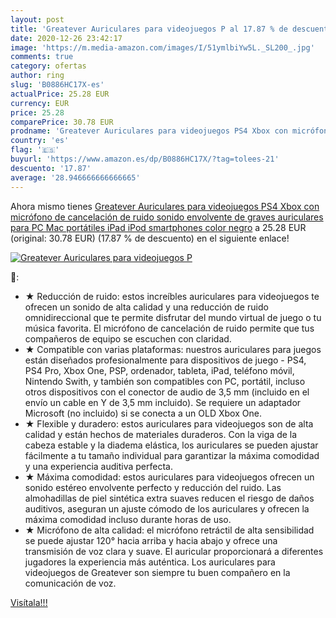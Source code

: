 ```yaml
---
layout: post
title: 'Greatever Auriculares para videojuegos P al 17.87 % de descuento'
date: 2020-12-26 23:42:17
image: 'https://m.media-amazon.com/images/I/51ymlbiYw5L._SL200_.jpg'
comments: true
category: ofertas
author: ring
slug: 'B0886HC17X-es'
actualPrice: 25.28 EUR
currency: EUR
price: 25.28
comparePrice: 30.78 EUR
prodname: 'Greatever Auriculares para videojuegos PS4 Xbox con micrófono de cancelación de ruido  sonido envolvente de graves  auriculares para PC  Mac  portátiles  iPad  iPod  smartphones  color negro'
country: 'es'
flag: '🇪🇸'
buyurl: 'https://www.amazon.es/dp/B0886HC17X/?tag=tolees-21'
descuento: '17.87'
average: '28.946666666666665'
---
```


Ahora mismo tienes [Greatever Auriculares para videojuegos PS4 Xbox con micrófono de cancelación de ruido  sonido envolvente de graves  auriculares para PC  Mac  portátiles  iPad  iPod  smartphones  color negro](https://www.amazon.es/dp/B0886HC17X/?tag=tolees-21) a 25.28 EUR (original: 30.78 EUR) (17.87 %  de descuento) en el siguiente enlace!

[![Greatever Auriculares para videojuegos P](https://m.media-amazon.com/images/I/51ymlbiYw5L._SL200_.jpg)](https://www.amazon.es/dp/B0886HC17X/?tag=tolees-21)

🔎:

- ★ Reducción de ruido: estos increíbles auriculares para videojuegos te ofrecen un sonido de alta calidad y una reducción de ruido omnidireccional que te permite disfrutar del mundo virtual de juego o tu música favorita. El micrófono de cancelación de ruido permite que tus compañeros de equipo se escuchen con claridad.
- ★ Compatible con varias plataformas: nuestros auriculares para juegos están diseñados profesionalmente para dispositivos de juego - PS4, PS4 Pro, Xbox One, PSP, ordenador, tableta, iPad, teléfono móvil, Nintendo Swith, y también son compatibles con PC, portátil, incluso otros dispositivos con el conector de audio de 3,5 mm (incluido en el envío un cable en Y de 3,5 mm incluido). Se requiere un adaptador Microsoft (no incluido) si se conecta a un OLD Xbox One.
- ★ Flexible y duradero: estos auriculares para videojuegos son de alta calidad y están hechos de materiales duraderos. Con la viga de la cabeza estable y la diadema elástica, los auriculares se pueden ajustar fácilmente a tu tamaño individual para garantizar la máxima comodidad y una experiencia auditiva perfecta.
- ★ Máxima comodidad: estos auriculares para videojuegos ofrecen un sonido estéreo envolvente perfecto y reducción del ruido. Las almohadillas de piel sintética extra suaves reducen el riesgo de daños auditivos, aseguran un ajuste cómodo de los auriculares y ofrecen la máxima comodidad incluso durante horas de uso.
- ★ Micrófono de alta calidad: el micrófono retráctil de alta sensibilidad se puede ajustar 120° hacia arriba y hacia abajo y ofrece una transmisión de voz clara y suave. El auricular proporcionará a diferentes jugadores la experiencia más auténtica. Los auriculares para videojuegos de Greatever son siempre tu buen compañero en la comunicación de voz.

[Visítala!!!](https://www.amazon.es/dp/B0886HC17X/?tag=tolees-21)
